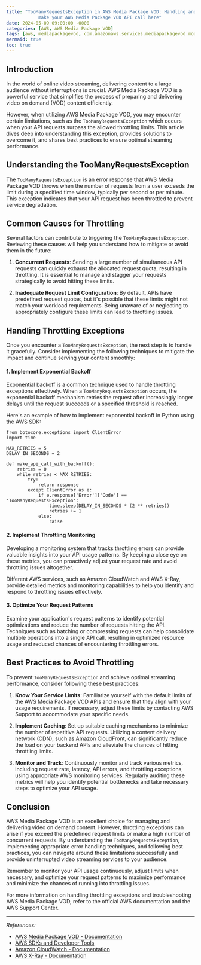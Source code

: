 ```yaml
---
title: "TooManyRequestsException in AWS Media Package VOD: Handling and Resolving Throttling Issues
            make your AWS Media Package VOD API call here"
date: 2024-05-09 09:00:00 -0000
categories: [AWS, AWS Media Package VOD]
tags: [aws, mediapackagevod, com.amazonaws.services.mediapackagevod.model]
mermaid: true
toc: true
---
```



## Introduction
In the world of online video streaming, delivering content to a large audience without interruptions is crucial. AWS Media Package VOD is a powerful service that simplifies the process of preparing and delivering video on demand (VOD) content efficiently.

However, when utilizing AWS Media Package VOD, you may encounter certain limitations, such as the `TooManyRequestsException` which occurs when your API requests surpass the allowed throttling limits. This article dives deep into understanding this exception, provides solutions to overcome it, and shares best practices to ensure optimal streaming performance.

## Understanding the TooManyRequestsException
The `TooManyRequestsException` is an error response that AWS Media Package VOD throws when the number of requests from a user exceeds the limit during a specified time window, typically per second or per minute. This exception indicates that your API request has been throttled to prevent service degradation.

## Common Causes for Throttling
Several factors can contribute to triggering the `TooManyRequestsException`. Reviewing these causes will help you understand how to mitigate or avoid them in the future:

1. **Concurrent Requests**: Sending a large number of simultaneous API requests can quickly exhaust the allocated request quota, resulting in throttling. It is essential to manage and stagger your requests strategically to avoid hitting these limits.

2. **Inadequate Request Limit Configuration**: By default, APIs have predefined request quotas, but it's possible that these limits might not match your workload requirements. Being unaware of or neglecting to appropriately configure these limits can lead to throttling issues.

## Handling Throttling Exceptions
Once you encounter a `TooManyRequestsException`, the next step is to handle it gracefully. Consider implementing the following techniques to mitigate the impact and continue serving your content smoothly:

#### 1. Implement Exponential Backoff
Exponential backoff is a common technique used to handle throttling exceptions effectively. When a `TooManyRequestsException` occurs, the exponential backoff mechanism retries the request after increasingly longer delays until the request succeeds or a specified threshold is reached.

Here's an example of how to implement exponential backoff in Python using the AWS SDK:

```
from botocore.exceptions import ClientError
import time

MAX_RETRIES = 5
DELAY_IN_SECONDS = 2

def make_api_call_with_backoff():
    retries = 0
    while retries < MAX_RETRIES:
        try:
            return response
        except ClientError as e:
            if e.response['Error']['Code'] == 'TooManyRequestsException':
                time.sleep(DELAY_IN_SECONDS * (2 ** retries))
                retries += 1
            else:
                raise
```

#### 2. Implement Throttling Monitoring
Developing a monitoring system that tracks throttling errors can provide valuable insights into your API usage patterns. By keeping a close eye on these metrics, you can proactively adjust your request rate and avoid throttling issues altogether.

Different AWS services, such as Amazon CloudWatch and AWS X-Ray, provide detailed metrics and monitoring capabilities to help you identify and respond to throttling issues effectively.

#### 3. Optimize Your Request Patterns
Examine your application's request patterns to identify potential optimizations and reduce the number of requests hitting the API. Techniques such as batching or compressing requests can help consolidate multiple operations into a single API call, resulting in optimized resource usage and reduced chances of encountering throttling errors.

## Best Practices to Avoid Throttling

To prevent `TooManyRequestsException` and achieve optimal streaming performance, consider following these best practices:

1. **Know Your Service Limits**: Familiarize yourself with the default limits of the AWS Media Package VOD APIs and ensure that they align with your usage requirements. If necessary, adjust these limits by contacting AWS Support to accommodate your specific needs.

2. **Implement Caching**: Set up suitable caching mechanisms to minimize the number of repetitive API requests. Utilizing a content delivery network (CDN), such as Amazon CloudFront, can significantly reduce the load on your backend APIs and alleviate the chances of hitting throttling limits.

3. **Monitor and Track**: Continuously monitor and track various metrics, including request rate, latency, API errors, and throttling exceptions, using appropriate AWS monitoring services. Regularly auditing these metrics will help you identify potential bottlenecks and take necessary steps to optimize your API usage.

## Conclusion
AWS Media Package VOD is an excellent choice for managing and delivering video on demand content. However, throttling exceptions can arise if you exceed the predefined request limits or make a high number of concurrent requests. By understanding the `TooManyRequestsException`, implementing appropriate error handling techniques, and following best practices, you can navigate around these limitations successfully and provide uninterrupted video streaming services to your audience.

Remember to monitor your API usage continuously, adjust limits when necessary, and optimize your request patterns to maximize performance and minimize the chances of running into throttling issues.

For more information on handling throttling exceptions and troubleshooting AWS Media Package VOD, refer to the official AWS documentation and the AWS Support Center.

---

*References:*
- [AWS Media Package VOD - Documentation](https://docs.aws.amazon.com/mediapackage/latest/ug/mediapackage-vod.html)
- [AWS SDKs and Developer Tools](https://aws.amazon.com/tools/)
- [Amazon CloudWatch - Documentation](https://docs.aws.amazon.com/cloudwatch/index.html)
- [AWS X-Ray - Documentation](https://aws.amazon.com/xray/)